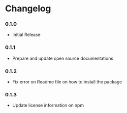 # Changelog

### 0.1.0
 - Initial Release

### 0.1.1
 - Prepare and update open source documentations

### 0.1.2
 - Fix error on Readme file on how to install the package

### 0.1.3
 - Update license information on npm
